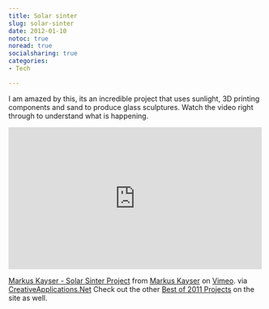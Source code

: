 ```yaml
---
title: Solar sinter
slug: solar-sinter
date: 2012-01-10
notoc: true
noread: true
socialsharing: true
categories: 
- Tech

---
```

I am amazed by this, its an incredible project that uses sunlight, 3D printing components and sand to produce glass sculptures. Watch the video right through to understand what is happening.
<div class="flex-video widescreen vimeo">
<iframe src="https://player.vimeo.com/video/25401444" width="500" height="281" frameborder="0" webkitallowfullscreen mozallowfullscreen allowfullscreen></iframe>
</div>

[Markus Kayser - Solar Sinter Project][vimeo] from [Markus Kayser][vimeo 2] on [Vimeo][vimeo 3].
via [CreativeApplications.Net][creativeapplications]
Check out the other [Best of 2011 Projects][creativeapplications 2] on the site as well.  

[creativeapplications]: http://www.creativeapplications.net/
[creativeapplications 2]: http://www.creativeapplications.net/environment/best-and-most-memorable-projects-of-2011/
[vimeo]: http://vimeo.com/25401444
[vimeo 2]: http://vimeo.com/user4229723
[vimeo 3]: http://vimeo.com/